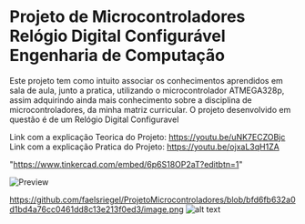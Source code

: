 # Projeto de Microcontroladores <br> Relógio Digital Configurável <br> Engenharia de Computação 
Este projeto tem como intuito associar os conhecimentos aprendidos em sala de aula, junto a pratica, utilizando o microcontrolador ATMEGA328p, assim adquirindo ainda mais conhecimento sobre a disciplina de microcontroladores, da minha matriz curricular.  O projeto desenvolvido em questão é de um Relógio Digital Configuravel


Link com a explicação Teorica do Projeto: https://youtu.be/uNK7ECZOBjc<br>
Link com a explicação Pratica do Projeto: https://youtu.be/ojxaL3qH1ZA

"https://www.tinkercad.com/embed/6p6S18OP2aT?editbtn=1"

![Preview](https://raw.githubusercontent.com/faelsriegel/ProjetoMicrocontroladores/master/image-path/image.png)

https://github.com/faelsriegel/ProjetoMicrocontroladores/blob/bfd6fb632a0d1bd4a76cc0461dd8c13e213f0ed3/image.png
![alt text]([http://url/to/img.png](https://raw.githubusercontent.com/faelsriegel/ProjetoMicrocontroladores/master/image-path/image.png))
